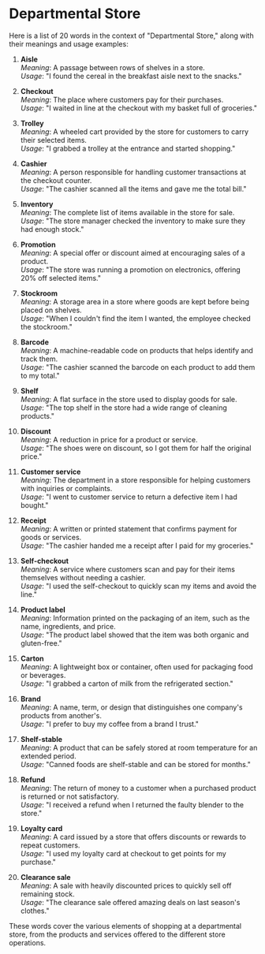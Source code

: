 # Departmental Store
Here is a list of 20 words in the context of "Departmental Store," along with their meanings and usage examples:

1. **Aisle**  
   *Meaning*: A passage between rows of shelves in a store.  
   *Usage*: "I found the cereal in the breakfast aisle next to the snacks."

2. **Checkout**  
   *Meaning*: The place where customers pay for their purchases.  
   *Usage*: "I waited in line at the checkout with my basket full of groceries."

3. **Trolley**  
   *Meaning*: A wheeled cart provided by the store for customers to carry their selected items.  
   *Usage*: "I grabbed a trolley at the entrance and started shopping."

4. **Cashier**  
   *Meaning*: A person responsible for handling customer transactions at the checkout counter.  
   *Usage*: "The cashier scanned all the items and gave me the total bill."

5. **Inventory**  
   *Meaning*: The complete list of items available in the store for sale.  
   *Usage*: "The store manager checked the inventory to make sure they had enough stock."

6. **Promotion**  
   *Meaning*: A special offer or discount aimed at encouraging sales of a product.  
   *Usage*: "The store was running a promotion on electronics, offering 20% off selected items."

7. **Stockroom**  
   *Meaning*: A storage area in a store where goods are kept before being placed on shelves.  
   *Usage*: "When I couldn't find the item I wanted, the employee checked the stockroom."

8. **Barcode**  
   *Meaning*: A machine-readable code on products that helps identify and track them.  
   *Usage*: "The cashier scanned the barcode on each product to add them to my total."

9. **Shelf**  
   *Meaning*: A flat surface in the store used to display goods for sale.  
   *Usage*: "The top shelf in the store had a wide range of cleaning products."

10. **Discount**  
    *Meaning*: A reduction in price for a product or service.  
    *Usage*: "The shoes were on discount, so I got them for half the original price."

11. **Customer service**  
    *Meaning*: The department in a store responsible for helping customers with inquiries or complaints.  
    *Usage*: "I went to customer service to return a defective item I had bought."

12. **Receipt**  
    *Meaning*: A written or printed statement that confirms payment for goods or services.  
    *Usage*: "The cashier handed me a receipt after I paid for my groceries."

13. **Self-checkout**  
    *Meaning*: A service where customers scan and pay for their items themselves without needing a cashier.  
    *Usage*: "I used the self-checkout to quickly scan my items and avoid the line."

14. **Product label**  
    *Meaning*: Information printed on the packaging of an item, such as the name, ingredients, and price.  
    *Usage*: "The product label showed that the item was both organic and gluten-free."

15. **Carton**  
    *Meaning*: A lightweight box or container, often used for packaging food or beverages.  
    *Usage*: "I grabbed a carton of milk from the refrigerated section."

16. **Brand**  
    *Meaning*: A name, term, or design that distinguishes one company's products from another's.  
    *Usage*: "I prefer to buy my coffee from a brand I trust."

17. **Shelf-stable**  
    *Meaning*: A product that can be safely stored at room temperature for an extended period.  
    *Usage*: "Canned foods are shelf-stable and can be stored for months."

18. **Refund**  
    *Meaning*: The return of money to a customer when a purchased product is returned or not satisfactory.  
    *Usage*: "I received a refund when I returned the faulty blender to the store."

19. **Loyalty card**  
    *Meaning*: A card issued by a store that offers discounts or rewards to repeat customers.  
    *Usage*: "I used my loyalty card at checkout to get points for my purchase."

20. **Clearance sale**  
    *Meaning*: A sale with heavily discounted prices to quickly sell off remaining stock.  
    *Usage*: "The clearance sale offered amazing deals on last season's clothes."

These words cover the various elements of shopping at a departmental store, from the products and services offered to the different store operations.
